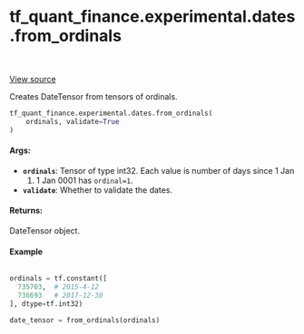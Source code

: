 <!--
This file is generated by a tool. Do not edit directly.
For open-source contributions the docs will be updated automatically.
-->


<div itemscope itemtype="http://developers.google.com/ReferenceObject">
<meta itemprop="name" content="tf_quant_finance.experimental.dates.from_ordinals" />
<meta itemprop="path" content="Stable" />
</div>

# tf_quant_finance.experimental.dates.from_ordinals

<!-- Insert buttons and diff -->

<table class="tfo-notebook-buttons tfo-api" align="left">
</table>

<a target="_blank" href="https://github.com/google/tf-quant-finance/blob/master/tf_quant_finance/experimental/dates/date_tensor.py">View source</a>



Creates DateTensor from tensors of ordinals.

```python
tf_quant_finance.experimental.dates.from_ordinals(
    ordinals, validate=True
)
```



<!-- Placeholder for "Used in" -->


#### Args:


* <b>`ordinals`</b>: Tensor of type int32. Each value is number of days since 1 Jan
  0001. 1 Jan 0001 has `ordinal=1`.
* <b>`validate`</b>: Whether to validate the dates.


#### Returns:

DateTensor object.


#### Example
```python

ordinals = tf.constant([
  735703,  # 2015-4-12
  736693   # 2017-12-30
], dtype=tf.int32)

date_tensor = from_ordinals(ordinals)
```